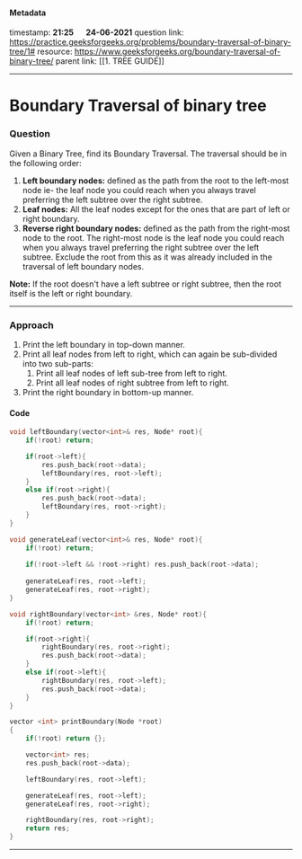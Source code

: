 #### Metadata

timestamp: **21:25**  &emsp;  **24-06-2021**
question link: https://practice.geeksforgeeks.org/problems/boundary-traversal-of-binary-tree/1#
resource: https://www.geeksforgeeks.org/boundary-traversal-of-binary-tree/
parent link: [[1. TREE GUIDE]]

---

# Boundary Traversal of binary tree

### Question

Given a Binary Tree, find its Boundary Traversal. The traversal should be in the following order: 

1.  **Left boundary nodes:** defined as the path from the root to the left-most node ie- the leaf node you could reach when you always travel preferring the left subtree over the right subtree. 
2.  **Leaf nodes:** All the leaf nodes except for the ones that are part of left or right boundary.
3.  **Reverse right boundary nodes:** defined as the path from the right-most node to the root. The right-most node is the leaf node you could reach when you always travel preferring the right subtree over the left subtree. Exclude the root from this as it was already included in the traversal of left boundary nodes.

**Note:** If the root doesn't have a left subtree or right subtree, then the root itself is the left or right boundary.

---


### Approach

1. Print the left boundary in top-down manner.  
2. Print all leaf nodes from left to right, which can again be sub-divided into two sub-parts: 
	1. Print all leaf nodes of left sub-tree from left to right.  
	2. Print all leaf nodes of right subtree from left to right.  
3. Print the right boundary in bottom-up manner.

#### Code

``` cpp
void leftBoundary(vector<int>& res, Node* root){
	if(!root) return;

	if(root->left){
		res.push_back(root->data);
		leftBoundary(res, root->left);
	}
	else if(root->right){
		res.push_back(root->data);
		leftBoundary(res, root->right);
	}
}

void generateLeaf(vector<int>& res, Node* root){
	if(!root) return;
	
	if(!root->left && !root->right) res.push_back(root->data);
	
	generateLeaf(res, root->left);
	generateLeaf(res, root->right);
}

void rightBoundary(vector<int> &res, Node* root){
	if(!root) return;

	if(root->right){
		rightBoundary(res, root->right);
		res.push_back(root->data);
	}
	else if(root->left){
		rightBoundary(res, root->left);
		res.push_back(root->data);
	}
}

vector <int> printBoundary(Node *root)
{
	if(!root) return {};

	vector<int> res;
	res.push_back(root->data);

	leftBoundary(res, root->left);

	generateLeaf(res, root->left);
	generateLeaf(res, root->right);

	rightBoundary(res, root->right);
	return res;
}

```

---


